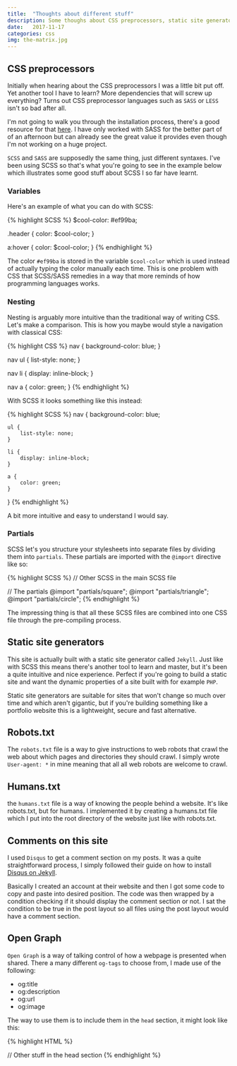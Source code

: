 ```yaml
---
title:  "Thoughts about different stuff"
description: Some thoughs about CSS preprocessors, static site generators, robots.txt, humans.txt and open graph.
date:   2017-11-17
categories: css
img: the-matrix.jpg
---
```

## CSS preprocessors

Initially when hearing about the CSS preprocessors I was a little bit put off. Yet another tool I have to learn? More dependencies that
will screw up everything? Turns out CSS preprocessor languages such as `SASS` or `LESS` isn't so bad after all.

I'm not going to walk you through the installation process, there's a good resource for that [here][sass-resource]. I have only
worked with SASS for the better part of of an afternoon but can already see the great value it provides even though I'm not working on
a huge project.

`SCSS` and `SASS` are supposedly the same thing, just different syntaxes. I've been using SCSS so that's what you're going to see in the example below which illustrates some good stuff about SCSS I so far have learnt.

### Variables

Here's an example of what you can do with SCSS:

{% highlight SCSS %}
$cool-color: #ef99ba;

.header {
    color: $cool-color;
}

a:hover {
    color: $cool-color;
}
{% endhighlight %}

The color `#ef99ba` is stored in the variable `$cool-color` which is used instead of actually typing the color manually each time. This is one problem with CSS that SCSS/SASS remedies in a way that more reminds of how programming languages works.

### Nesting

Nesting is arguably more intuitive than the traditional way of writing CSS. Let's make a comparison. This is how you maybe would style a navigation with classical CSS:

{% highlight CSS %}
nav {
    background-color: blue;
}

nav ul {
    list-style: none;
}

nav li {
    display: inline-block;
}

nav a {
    color: green;
}
{% endhighlight %}

With SCSS it looks something like this instead:

{% highlight SCSS %}
nav {
    background-color: blue;

    ul {
        list-style: none;
    }

    li {
        display: inline-block;
    }

    a {
        color: green;
    }
}
{% endhighlight %}

A bit more intuitive and easy to understand I would say.

### Partials

SCSS let's you structure your stylesheets into separate files by dividing them into `partials`. These partials are imported with the `@import` directive like so:

{% highlight SCSS %}
// Other SCSS in the main SCSS file

// The partials
@import "partials/square";
@import "partials/triangle";
@import "partials/circle";
{% endhighlight %}

The impressing thing is that all these SCSS files are combined into one CSS file through the pre-compiling process.

## Static site generators

This site is actually built with a static site generator called `Jekyll`. Just like with SCSS this means there's another tool to learn and master, but it's been a quite intuitive and nice experience. Perfect if you're going to build a static site and want the dynamic
properties of a site built with for example `PHP`.

Static site generators are suitable for sites that won't change so much over time and which aren't gigantic, but if you're building something like a portfolio website this is a lightweight, secure and fast alternative.

## Robots.txt

The `robots.txt` file is a way to give instructions to web robots that crawl the web about which pages and directories they should crawl.
I simply wrote `User-agent: *` in mine meaning that all all web robots are welcome to crawl.

## Humans.txt

the `humans.txt` file is a way of knowing the people behind a website. It's like robots.txt, but for humans. I implemented it by creating a humans.txt file which I put into the root directory of the website just like with robots.txt.

## Comments on this site

I used `Disqus` to get a comment section on my posts. It was a quite straightforward process, I simply followed their guide on how to install [Disqus on Jekyll][disqus-guide].

Basically I created an account at their website and then I got some code to copy and paste into desired position. The code was then wrapped by a condition checking if it should display the comment section or not. I sat the condition to be true in the post layout so all files using the post layout would have a comment section.

## Open Graph

`Open Graph` is a way of talking control of how a webpage is presented when shared. There a many different `og-tags` to choose from, I made use of the following:

* og:title
* og:description
* og:url
* og:image

The way to use them is to include them in the `head` section, it might look like this:

{% highlight HTML %}
<head>
// Other stuff in the head section

<meta property="og:title" content="Bob" />
<meta property="og:description" content="Bob is a nice person." />
<meta property="og:url" content="http://www.bob.com" />
<meta property="og:image" content="http://www.bob.com/images/bob.jpg" />

</head>
{% endhighlight %}

[sass-resource]:      http://sass-lang.com/install
[disqus-guide]:       https://help.disqus.com/customer/portal/articles/472138-jekyll-installation-instructions
